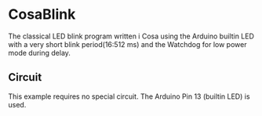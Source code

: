 CosaBlink
=========

The classical LED blink program written i Cosa using the Arduino
builtin LED with a very short blink period(16:512 ms) and the Watchdog
for low power mode during delay. 

Circuit
-------
This example requires no special circuit. The Arduino Pin 13 (builtin
LED) is used.

